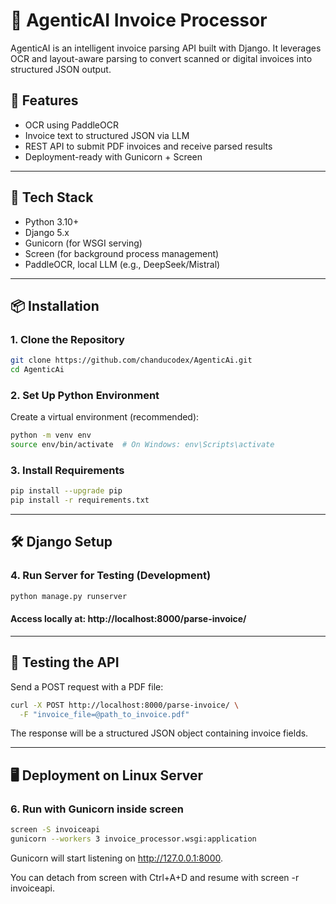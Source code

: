 # 🧾 AgenticAI Invoice Processor

AgenticAI is an intelligent invoice parsing API built with Django. It leverages OCR and layout-aware parsing to convert scanned or digital invoices into structured JSON output.

## 🚀 Features

- OCR using PaddleOCR
- Invoice text to structured JSON via LLM
- REST API to submit PDF invoices and receive parsed results
- Deployment-ready with Gunicorn + Screen

---

## 🧰 Tech Stack

- Python 3.10+
- Django 5.x
- Gunicorn (for WSGI serving)
- Screen (for background process management)
- PaddleOCR, local LLM (e.g., DeepSeek/Mistral)

---

## 📦 Installation

### 1. Clone the Repository

```bash
git clone https://github.com/chanducodex/AgenticAi.git
cd AgenticAi
```

### 2. Set Up Python Environment

Create a virtual environment (recommended):

```bash
python -m venv env
source env/bin/activate  # On Windows: env\Scripts\activate
```

### 3. Install Requirements

```bash
pip install --upgrade pip
pip install -r requirements.txt
```

---

## 🛠️ Django Setup

### 4. Run Server for Testing (Development)

```bash
python manage.py runserver
```

#### Access locally at: http://localhost:8000/parse-invoice/

---

## 🧪 Testing the API

Send a POST request with a PDF file:

```bash
curl -X POST http://localhost:8000/parse-invoice/ \
  -F "invoice_file=@path_to_invoice.pdf"
```

The response will be a structured JSON object containing invoice fields.

---

## 🖥️ Deployment on Linux Server

### 6. Run with Gunicorn inside screen

```bash
screen -S invoiceapi
gunicorn --workers 3 invoice_processor.wsgi:application
```

Gunicorn will start listening on http://127.0.0.1:8000.

You can detach from screen with Ctrl+A+D and resume with screen -r invoiceapi.
